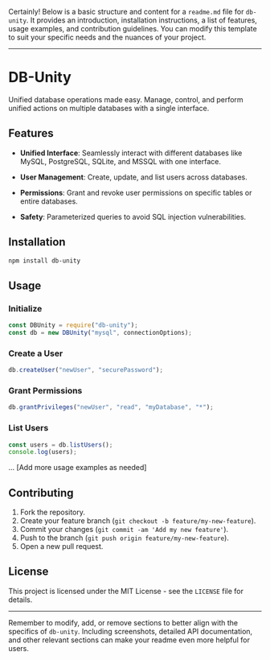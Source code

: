 Certainly! Below is a basic structure and content for a `readme.md` file for `db-unity`. It provides an introduction, installation instructions, a list of features, usage examples, and contribution guidelines. You can modify this template to suit your specific needs and the nuances of your project.

---

# DB-Unity

Unified database operations made easy. Manage, control, and perform unified actions on multiple databases with a single interface.

## Features

- **Unified Interface**: Seamlessly interact with different databases like MySQL, PostgreSQL, SQLite, and MSSQL with one interface.
- **User Management**: Create, update, and list users across databases.

- **Permissions**: Grant and revoke user permissions on specific tables or entire databases.

- **Safety**: Parameterized queries to avoid SQL injection vulnerabilities.

## Installation

```bash
npm install db-unity
```

## Usage

### Initialize

```javascript
const DBUnity = require("db-unity");
const db = new DBUnity("mysql", connectionOptions);
```

### Create a User

```javascript
db.createUser("newUser", "securePassword");
```

### Grant Permissions

```javascript
db.grantPrivileges("newUser", "read", "myDatabase", "*");
```

### List Users

```javascript
const users = db.listUsers();
console.log(users);
```

... [Add more usage examples as needed]

## Contributing

1. Fork the repository.
2. Create your feature branch (`git checkout -b feature/my-new-feature`).
3. Commit your changes (`git commit -am 'Add my new feature'`).
4. Push to the branch (`git push origin feature/my-new-feature`).
5. Open a new pull request.

## License

This project is licensed under the MIT License - see the `LICENSE` file for details.

---

Remember to modify, add, or remove sections to better align with the specifics of `db-unity`. Including screenshots, detailed API documentation, and other relevant sections can make your readme even more helpful for users.

